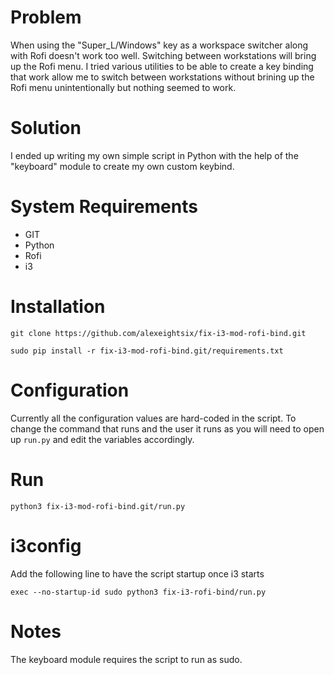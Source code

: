 # Problem
When using the "Super_L/Windows" key as a workspace switcher along with Rofi doesn't work too well. Switching between workstations will bring up the Rofi menu. I tried various utilities to be able to create a key binding that work allow me to switch between workstations without brining up the Rofi menu unintentionally but nothing seemed to work.
# Solution
I ended up writing my own simple script in Python with the help of the "keyboard" module to create my own custom keybind.
# System Requirements
- GIT
- Python
- Rofi
- i3
# Installation
`git clone https://github.com/alexeightsix/fix-i3-mod-rofi-bind.git` 

`sudo pip install -r fix-i3-mod-rofi-bind.git/requirements.txt`

# Configuration
Currently all the configuration values are hard-coded in the script. To change the command that runs and the user it runs as 
you will need to open up `run.py` and edit the variables accordingly. 
# Run
`python3 fix-i3-mod-rofi-bind.git/run.py`

# i3config
Add the following line to have the script startup once i3 starts

`exec --no-startup-id sudo python3 fix-i3-rofi-bind/run.py`

# Notes
The keyboard module requires the script to run as sudo.

